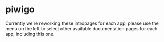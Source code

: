 # piwigo

Currently we're reworking these intropages for each app, please use the menu on the left to select other available documentation pages for each app, including this one.
